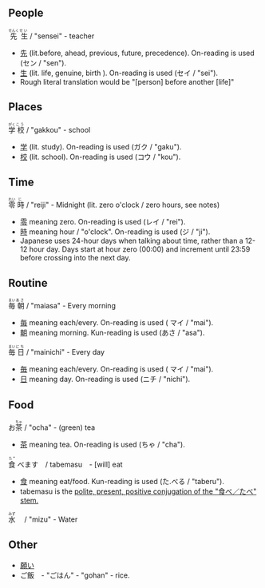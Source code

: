 
## People
<ruby>
  先 <rp>(</rp><rt>せんく</rt><rp>)</rp>
  生 <rp>(</rp><rt>せい</rt><rp>)</rp>
</ruby>/ "sensei"
- teacher 
<br>

* [先](https://jisho.org/search/先%20%23kanji) (lit.before, ahead, previous, future, precedence). On-reading is used (セン / "sen").
* [生](https://jisho.org/search/生%20%23kanji) (lit.  life, genuine, birth ). On-reading is used (セイ / "sei").
* Rough literal translation would be "[person] before another [life]"

## Places
<ruby>
  学 <rp>(</rp><rt>がく</rt><rp>)</rp>
  校 <rp>(</rp><rt>こう</rt><rp>)</rp>
</ruby>/ "gakkou"
- school 
<br>

* [学](https://jisho.org/search/%E5%AD%A6%20%23kanji) (lit. study). On-reading is used (ガク / "gaku").
* [校](https://jisho.org/search/%E6%A0%A1%20%23kanji) (lit. school). On-reading is used (コウ / "kou").
  
  

## Time
<ruby>
  零 <rp>(</rp><rt>れい</rt><rp>)</rp>
  時 <rp>(</rp><rt>じ</rt><rp>)</rp>
</ruby>/ "reiji"
- Midnight (lit. zero o'clock / zero hours, see notes)
<br>

* [零](https://jisho.org/search/%E9%9B%B6%20%23kanji) meaning zero. On-reading is used (レイ / "rei").
* [時](https://jisho.org/search/%E6%99%82%20%23kanji) meaning hour / "o'clock". On-reading is used (ジ / "ji").
* Japanese uses 24-hour days when talking about time, rather than a 12-12 hour day. Days start at hour zero (00:00) and increment until 23:59 before crossing into the next day.


## Routine
<ruby>
  毎 <rp>(</rp><rt>まい</rt><rp>)</rp>
  朝 <rp>(</rp><rt>あさ</rt><rp>)</rp>
</ruby>/ "maiasa" - Every morning
<br>

* [毎](https://jisho.org/search/%E6%AF%8E%20%23kanji) meaning each/every. On-reading is used ( マイ / "mai").
* [朝](https://jisho.org/search/%E6%9C%9D%20%23kanji) meaning morning. Kun-reading is used (あさ / "asa").


<ruby>
  毎 <rp>(</rp><rt>まい</rt><rp>)</rp>
  日 <rp>(</rp><rt>にち</rt><rp>)</rp>
</ruby>/ "mainichi" - Every day
<br>

* [毎](https://jisho.org/search/%E6%AF%8E%20%23kanji) meaning each/every. On-reading is used ( マイ / "mai").
* [日](https://jisho.org/search/%E6%97%A5%20%23kanji) meaning day. On-reading is used (ニチ / "nichi").
  
  
  
  
## Food
<ruby>
  お <rp>(</rp><rt></rt><rp>)</rp>
  茶 <rp>(</rp><rt>ちゃ</rt><rp>)</rp>
</ruby>/ "ocha" - (green) tea
<br>

* [茶](https://jisho.org/search/%E8%8C%B6%20%23kanji) meaning tea. On-reading is used (ちゃ / "cha").

<ruby>
  食 <rp>(</rp><rt>た*</rt><rp>)</rp>
</ruby>べます　/ tabemasu　- [will] eat
<br>

* [食](https://jisho.org/search/%E9%A3%9F%20%23kanji) meaning eat/food. Kun-reading is used (た.べる / "taberu").
* tabemasu is the [polite, present, positive conjugation of the "食べ／たべ" stem.](http://www.japaneseverbconjugator.com/VerbDetails.asp?txtVerb=%E9%A3%9F%E3%81%B9%E3%82%8B)


<ruby>
  水 <rp>(</rp><rt>みず</rt><rp>)</rp>
</ruby>　/ "mizu" - Water
<br>

## Other

* [願い](https://jisho.org/search/%E9%A1%98%E3%81%84)
* ご飯　- "ごはん" - "gohan" - rice.
